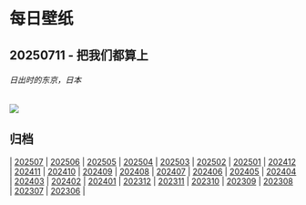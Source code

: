 # 每日壁纸

## 20250711 - 把我们都算上

###### 日出时的东京，日本

![](https://www.bing.com/th?id=OHR.TokyoSunrise_ZH-CN0091906710_UHD.jpg)

## 归档

| [202507](/202507/README.md)
| [202506](/202506/README.md)
| [202505](/202505/README.md)
| [202504](/202504/README.md)
| [202503](/202503/README.md)
| [202502](/202502/README.md)
| [202501](/202501/README.md)
| [202412](/202412/README.md)
| [202411](/202411/README.md)
| [202410](/202410/README.md)
| [202409](/202409/README.md)
| [202408](/202408/README.md)
| [202407](/202407/README.md)
| [202406](/202406/README.md)
| [202405](/202405/README.md)
| [202404](/202404/README.md)
| [202403](/202403/README.md)
| [202402](/202402/README.md)
| [202401](/202401/README.md)
| [202312](/202312/README.md)
| [202311](/202311/README.md)
| [202310](/202310/README.md)
| [202309](/202309/README.md)
| [202308](/202308/README.md)
| [202307](/202307/README.md)
| [202306](/202306/README.md)
|